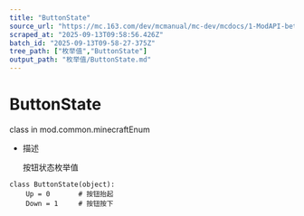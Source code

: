```yaml
---
title: "ButtonState"
source_url: "https://mc.163.com/dev/mcmanual/mc-dev/mcdocs/1-ModAPI-beta/%E6%9E%9A%E4%B8%BE%E5%80%BC/ButtonState.html?catalog=1"
scraped_at: "2025-09-13T09:58:56.426Z"
batch_id: "2025-09-13T09-58-27-375Z"
tree_path: ["枚举值","ButtonState"]
output_path: "枚举值/ButtonState.md"
---
```


#  ButtonState

class in mod.common.minecraftEnum

*   描述
    
    按钮状态枚举值
    

```
class ButtonState(object):
	Up = 0		 # 按钮抬起
	Down = 1	 # 按钮按下


```